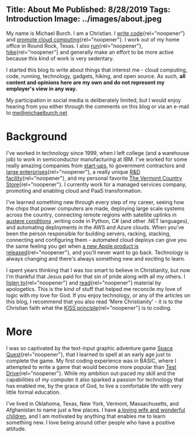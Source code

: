 Title: About Me
Published: 8/28/2019
Tags: Introduction
Image: ../images/about.jpeg
---
My name is Michael Burch. I am a Christian. I [write code](https://github.com/michaelburch){rel="noopener"} and [promote cloud computing](https://linkedin.com/in/michaelpburch){rel="noopener"}. I work out of my home office in Round Rock, Texas. I also [run](https://www.strava.com/athletes/michaelburch){rel="noopener"}, [hike](https://www.alltrails.com/members/michael-burch-9){rel="noopener"} and generally make an effort to be more active because this kind of work is very sedentary. 

I started this blog to write about things that interest me - cloud computing, code, running, technology, gadgets, hiking, and open source. As such, 
**all content and opinions here are my own and do not represent my employer's view in any way.**

My participation in social media is deliberately limited, but I would enjoy hearing from you either through the comments on this blog or via an e-mail to [me@michaelburch.net](mailto:me@michaelburch.net?subject=%20hello%20from%20michaelburch.net) 



Background
============

I've worked in technology since 1999, when I left college (and a warehouse job) to work in semiconductor manufacturing at IBM. I've worked for some really amazing companies from [start-ups](https://dotnet.microsoft.com/apps/xamarin), to government contractors and [large enterprises](https://www.halliburton.com){rel="noopener"}, a really unique [R&D facility](https://www.ll.mit.edu/about){rel="noopener"},  and my personal favorite [The Vermont Country Store](https://www.vermontcountrystore.com/){rel="noopener"}. I currently work for a managed services company, promoting and enabling cloud and PaaS transformation.

I've learned something new through every step of my career, seeing how the chips that power computers are made, deploying large scale systems across the country, connecting remote regions with satellite uplinks in [austere conditions](../images/austere.jpg) ,writing code in Python, C# (and other .NET languages), and automating deployments in the AWS and Azure clouds. When you've been the person responsible for building servers, racking, stacking, connecting and configuring them - automated cloud deploys can give you the same feeling you get when [a new Apple product is released](https://theoatmeal.com/comics/apple){rel="noopener"}, and you'll never want to go back. Technology is always changing and there's always something new and exciting to learn.

I spent years thinking that I was too smart to believe in Christianity, but now I'm thankful that Jesus paid for that sin of pride along with all my others. I [listen to](https://www.str.org/podcastarchive/11){rel="noopener"} and [read](https://www.amazon.com/Mere-Christianity-Lewis-Signature-Classics-ebook/dp/B002BD2UR0/ref=tmm_kin_swatch_0?_encoding=UTF8&qid=1577997560&sr=8-2){rel="noopener"} material by apologetics. This is the kind of stuff that helped me reconcile my love of logic with my love for God. If you enjoy technology, or any of the articles on this blog, I recommend that you also read 'Mere Christianity' - it is to the Christian faith what the [KISS principle](https://en.wikipedia.org/wiki/KISS_principle){rel="noopener"} is to coding. 

More
===

I was so captivated by the text-input graphic adventure game [Space Quest](https://en.wikipedia.org/wiki/Space_Quest_I){rel="noopener"}, that I learned to spell at an early age just to complete the game. My first coding experience was in BASIC, where I attempted to write a game that would become more popular than [Test Drive](https://en.wikipedia.org/wiki/Test_Drive_(1987_video_game)){rel="noopener"}. While my ambition out-paced my skill and the capabilities of my computer it also sparked a passion for technology that has enabled me, by the grace of God, to live a comfortable life with very little formal education. 

I've lived in Oklahoma, Texas, New York, Vermont, Massachusetts, and Afghanistan to name just a few places. I have [a loving wife and wonderful children](../images/family2019.jpeg), and I am motivated by anything that enables me to learn something new. I love being around other people who have a positive attitude. 





